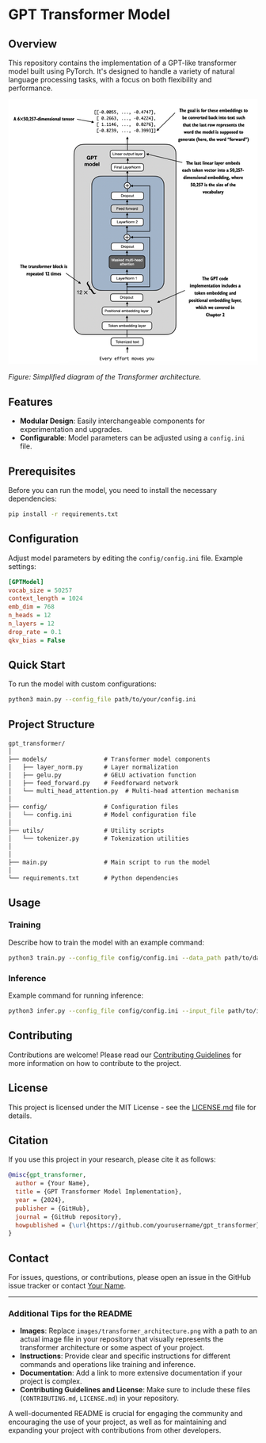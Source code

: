 # GPT Transformer Model

## Overview
This repository contains the implementation of a GPT-like transformer model built using PyTorch. It's designed to handle a variety of natural language processing tasks, with a focus on both flexibility and performance.

![Transformer Architecture](./docs/04__image029.png)

*Figure: Simplified diagram of the Transformer architecture.*

## Features

- **Modular Design**: Easily interchangeable components for experimentation and upgrades.
- **Configurable**: Model parameters can be adjusted using a `config.ini` file.

## Prerequisites

Before you can run the model, you need to install the necessary dependencies:

```bash
pip install -r requirements.txt
```

## Configuration

Adjust model parameters by editing the `config/config.ini` file. Example settings:

```ini
[GPTModel]
vocab_size = 50257
context_length = 1024
emb_dim = 768
n_heads = 12
n_layers = 12
drop_rate = 0.1
qkv_bias = False
```

## Quick Start

To run the model with custom configurations:

```bash
python3 main.py --config_file path/to/your/config.ini
```

## Project Structure

```
gpt_transformer/
│
├── models/                # Transformer model components
│   ├── layer_norm.py      # Layer normalization
│   ├── gelu.py            # GELU activation function
│   ├── feed_forward.py    # Feedforward network
│   └── multi_head_attention.py  # Multi-head attention mechanism
│
├── config/                # Configuration files
│   └── config.ini         # Model configuration file
│
├── utils/                 # Utility scripts
│   └── tokenizer.py       # Tokenization utilities
│
│
├── main.py                # Main script to run the model
│
└── requirements.txt       # Python dependencies
```

## Usage

### Training

Describe how to train the model with an example command:

```bash
python3 train.py --config_file config/config.ini --data_path path/to/data
```

### Inference

Example command for running inference:

```bash
python3 infer.py --config_file config/config.ini --input_file path/to/input.txt
```

## Contributing

Contributions are welcome! Please read our [Contributing Guidelines](CONTRIBUTING.md) for more information on how to contribute to the project.

## License

This project is licensed under the MIT License - see the [LICENSE.md](LICENSE.md) file for details.

## Citation

If you use this project in your research, please cite it as follows:

```bibtex
@misc{gpt_transformer,
  author = {Your Name},
  title = {GPT Transformer Model Implementation},
  year = {2024},
  publisher = {GitHub},
  journal = {GitHub repository},
  howpublished = {\url{https://github.com/yourusername/gpt_transformer}}
}
```

## Contact

For issues, questions, or contributions, please open an issue in the GitHub issue tracker or contact [Your Name](mailto:your.email@example.com).

---

### Additional Tips for the README

- **Images**: Replace `images/transformer_architecture.png` with a path to an actual image file in your repository that visually represents the transformer architecture or some aspect of your project.
- **Instructions**: Provide clear and specific instructions for different commands and operations like training and inference.
- **Documentation**: Add a link to more extensive documentation if your project is complex.
- **Contributing Guidelines and License**: Make sure to include these files (`CONTRIBUTING.md`, `LICENSE.md`) in your repository.

A well-documented README is crucial for engaging the community and encouraging the use of your project, as well as for maintaining and expanding your project with contributions from other developers.